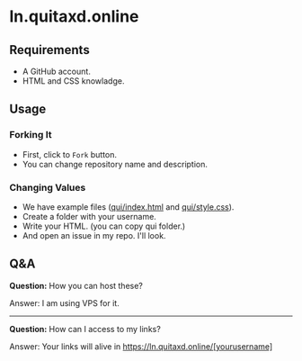 # ln.quitaxd.online

## Requirements

- A GitHub account.
- HTML and CSS knowladge.

## Usage

### Forking It

- First, click to `Fork` button.
- You can change repository name and description.

### Changing Values

- We have example files ([qui/index.html](qui/index.html) and [qui/style.css](qui/style.css)).
- Create a folder with your username.
- Write your HTML. (you can copy qui folder.)
- And open an issue in my repo. I'll look.

## Q&A

**Question:** How you can host these?

Answer: I am using VPS for it.

<hr>

**Question:** How can I access to my links?

Answer: Your links will alive in https://ln.quitaxd.online/[yourusername]